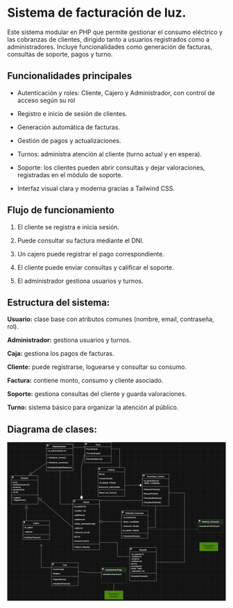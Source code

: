 # Sistema de facturación de luz.

Este sistema modular en PHP que permite gestionar el consumo eléctrico y las cobranzas de clientes, dirigido tanto a usuarios registrados como a administradores. Incluye funcionalidades como generación de facturas, consultas de soporte, pagos y turno.

## Funcionalidades principales

* Autenticación y roles: Cliente, Cajero y Administrador, con control de acceso según su rol

* Registro e inicio de sesión de clientes.

* Generación automática de facturas.

* Gestión de pagos y actualizaciones.

* Turnos: administra atención al cliente (turno actual y en espera).

* Soporte: los clientes pueden abrir consultas y dejar valoraciones, registradas en el módulo de soporte.

* Interfaz visual clara y moderna gracias a Tailwind CSS.


## Flujo de funcionamiento

1. El cliente se registra e inicia sesión.

2. Puede consultar su factura mediante el DNI.

3. Un cajero puede registrar el pago correspondiente.

4. El cliente puede enviar consultas y calificar el soporte.

5. El administrador gestiona usuarios y turnos.

## Estructura del sistema:

**Usuario:** clase base con atributos comunes (nombre, email, contraseña, rol).

**Administrador:** gestiona usuarios y turnos.

**Caja:** gestiona los pagos de facturas.

**Cliente:** puede registrarse, loguearse y consultar su consumo.

**Factura:** contiene monto, consumo y cliente asociado.

**Soporte:** gestiona consultas del cliente y guarda valoraciones.

**Turno:** sistema básico para organizar la atención al público.

## Diagrama de clases: 


![Diagrama](fact/fondo/tp-dml.png)